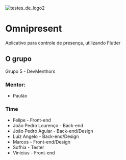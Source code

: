 ![testes_de_logo2](https://user-images.githubusercontent.com/86901372/200123117-6b8cfb8d-3081-4f3f-87a7-279801f1f0d1.png)

# Omnipresent

Aplicativo para controle de presença, utilizando Flutter

## O grupo

Grupo 5 - DevMenthors

 ### Mentor:

 - Paulão
 
 ### Time
 - Felipe - Front-end
 - João Pedro Lourenço - Back-end
 - João Pedro Aguiar - Back-end/Design
 - Luiz Angelo - Back-end/Design
 - Marcos  - Front-end/Design
 - Sofhia - Tester
 - Vinícius - Front-end
